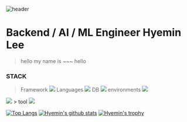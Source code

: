 ![header](https://capsule-render.vercel.app/api?type=wave&color=d7a45d&height=160&section=header&footer)

# Backend / AI / ML Engineer Hyemin Lee 
> hello my name is ~~~
> hello

### STACK 
> Framework <img src="https://img.shields.io/badge/Django-092E20?style=flat-square&logo=Django&logoColor=orange"/>
> Languages <img src="https://img.shields.io/badge/Python-3776AB?style=flat-square&logo=Python&logoColor=yellow"/>
> DB           <img src="https://img.shields.io/badge/MariaDB-003545?style=flat-square&logo=MariaDB&logoColor=white"/>
> environments <img src="https://img.shields.io/badge/Docker-2496ED?style=flat-square&logo=Docker&logoColor=white"/>
<img src="https://img.shields.io/badge/Anaconda-44A833?style=flat-square&logo=Anaconda&logoColor=white"/>
> tool          <img src="https://img.shields.io/badge/PyCharm-000000?style=flat-square&logo=PyCharm&logoColor=yellow"/>

 [![Top Langs](https://github-readme-stats.vercel.app/api/top-langs/?username=HyeminLee1&layout=compact&theme=buefy)](https://github.com/HyeminLee1/github-top-langs)
 [![Hyemin's github stats](https://github-readme-stats.vercel.app/api?username=HyeminLee&theme=buefy)](https://github.com/HyeminLee1/github-readme-stats)
 [![Hyemin's trophy](https://github-profile-trophy.vercel.app/?username=Hyemin&theme=nord)](https://github.com/HyeminLee1/github-profile-trophy)
